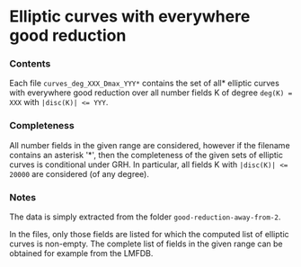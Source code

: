 # Elliptic curves with everywhere good reduction

### Contents

Each file `curves_deg_XXX_Dmax_YYY*` contains the set of all* elliptic curves with everywhere good reduction over all number fields K of degree `deg(K) = XXX` with `|disc(K)| <= YYY`.

### Completeness 

All number fields in the given range are considered, however if the filename contains an asterisk '*', then the completeness of the given sets of elliptic curves is conditional under GRH.
In particular, all fields K with `|disc(K)| <= 20000` are considered (of any degree).

### Notes

The data is simply extracted from the folder `good-reduction-away-from-2`.

In the files, only those fields are listed for which the computed list of elliptic curves is non-empty.
The complete list of fields in the given range can be obtained for example from the LMFDB.
